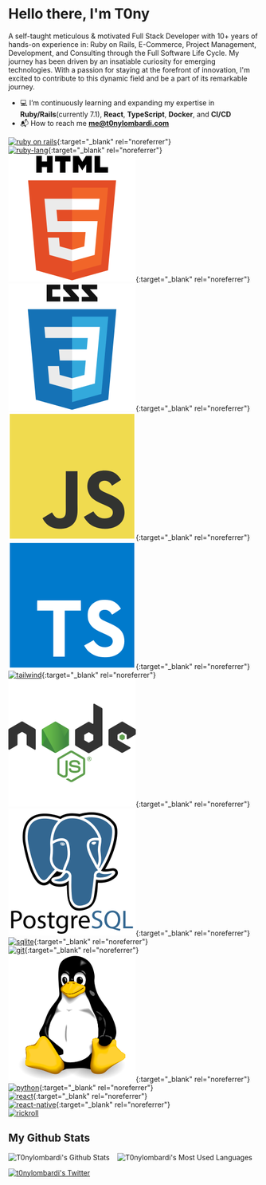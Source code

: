 # Hello there, I'm T0ny

A self-taught meticulous & motivated Full Stack Developer with 10+ years of hands-on experience in: Ruby on Rails, E-Commerce, Project Management, Development, and Consulting through the Full Software Life Cycle. My journey has been driven by an insatiable curiosity for emerging technologies. With a passion for staying at the forefront of innovation, I'm excited to contribute to this dynamic field and be a part of its remarkable journey.

- 💻 I’m continuously learning and expanding my expertise in **Ruby/Rails**(currently 7.1), **React**, **TypeScript**, **Docker**, and **CI/CD**
- 📬 How to reach me **me@t0nylombardi.com**

[![ruby on rails](https://cdn.jsdelivr.net/gh/devicons/devicon/icons/rails/rails-plain-wordmark.svg)](https://rubyonrails.org/){:target="_blank" rel="noreferrer"}  
[![ruby-lang](https://cdn.jsdelivr.net/gh/devicons/devicon/icons/ruby/ruby-original-wordmark.svg)](https://ruby-lang.com){:target="_blank" rel="noreferrer"}  
[![html5](https://raw.githubusercontent.com/devicons/devicon/master/icons/html5/html5-original-wordmark.svg)](https://www.w3.org/html/){:target="_blank" rel="noreferrer"}  
[![css3](https://raw.githubusercontent.com/devicons/devicon/master/icons/css3/css3-original-wordmark.svg)](https://www.w3schools.com/css/){:target="_blank" rel="noreferrer"}  
[![javascript](https://raw.githubusercontent.com/devicons/devicon/master/icons/javascript/javascript-original.svg)](https://developer.mozilla.org/en-US/docs/Web/JavaScript){:target="_blank" rel="noreferrer"}  
[![typescript](https://raw.githubusercontent.com/devicons/devicon/master/icons/typescript/typescript-original.svg)](https://www.typescriptlang.org/){:target="_blank" rel="noreferrer"}  
[![tailwind](https://www.vectorlogo.zone/logos/tailwindcss/tailwindcss-icon.svg)](https://tailwindcss.com/){:target="_blank" rel="noreferrer"}  
[![nodejs](https://raw.githubusercontent.com/devicons/devicon/master/icons/nodejs/nodejs-original-wordmark.svg)](https://nodejs.org){:target="_blank" rel="noreferrer"}  
[![postgresql](https://raw.githubusercontent.com/devicons/devicon/master/icons/postgresql/postgresql-original-wordmark.svg)](https://www.postgresql.org){:target="_blank" rel="noreferrer"}  
[![sqlite](https://www.vectorlogo.zone/logos/sqlite/sqlite-icon.svg)](https://www.sqlite.org/){:target="_blank" rel="noreferrer"}  
[![git](https://www.vectorlogo.zone/logos/git-scm/git-scm-icon.svg)](https://git-scm.com/){:target="_blank" rel="noreferrer"}  
[![linux](https://raw.githubusercontent.com/devicons/devicon/master/icons/linux/linux-original.svg)](https://www.linux.org/){:target="_blank" rel="noreferrer"}  
[![python](https://cdn.jsdelivr.net/gh/devicons/devicon/icons/python/python-original.svg)](https://www.python.org/){:target="_blank" rel="noreferrer"}  
[![react](https://cdn.jsdelivr.net/gh/devicons/devicon/icons/react/react-original-wordmark.svg)](https://reactjs.org/){:target="_blank" rel="noreferrer"}  
[![react-native](https://reactnative.dev/img/header_logo.svg)](https://reactnative.dev/){:target="_blank" rel="noreferrer"}  
[![rickroll](https://user-images.githubusercontent.com/73097560/115834477-dbab4500-a447-11eb-908a-139a6edaec5c.gif)](https://www.youtube.com/watch?v=dQw4w9WgXcQ)

## My Github Stats

![T0nylombardi's Github Stats](https://github-readme-stats.vercel.app/api?username=t0nylombardi&show=prs_merged,prs_merged_percentage&hide=stars&theme=dark)
&nbsp;&nbsp;
![T0nylombardi's Most Used Languages](https://github-readme-stats.vercel.app/api/top-langs?username=t0nylombardi&show_icons=true&locale=en&layout=compact&theme=dark)

[![t0nylombardi's Twitter](https://img.shields.io/twitter/follow/t0nylombardi?logo=twitter&style=for-the-badge)](https://twitter.com/t0nylombardi)

